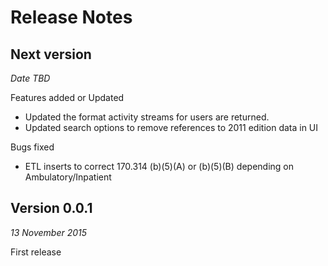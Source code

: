 # Release Notes

## Next version
_Date TBD_

Features added or Updated
* Updated the format activity streams for users are returned.
* Updated search options to remove references to 2011 edition data in UI


Bugs fixed
* ETL inserts to correct 170.314 (b)(5)(A) or (b)(5)(B) depending on Ambulatory/Inpatient

## Version 0.0.1
_13 November 2015_

First release
